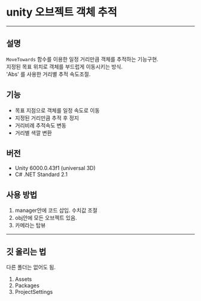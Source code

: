 # unity 오브젝트 객체 추적
---

## 설명
`MoveTowards` 함수를 이용한 일정 거리만큼 객체를 추적하는 기능구현. <br>
지정된 목표 위치로 객체를 부드럽게 이동시키는 방식. <br>
'Abs' 를 사용한 거리별 추적 속도조절. <br>

## 기능
- 목표 지점으로 객체를 일정 속도로 이동
- 지정된 거리만큼 추적 후 정지
- 거리비례 추적속도 변동
- 거리별 색깔 변환

## 버전
- Unity 6000.0.43f1 (universal 3D)
- C# .NET Standard 2.1

## 사용 방법
1. manager안에 코드 삽입. 수치값 조절
2. obj안에 모든 오브젝트 있음.
3. 카메라는 탑뷰
---

## 깃 올리는 법
다른 폴더는 없어도 됨.
1. Assets
2. Packages
3. ProjectSettings
